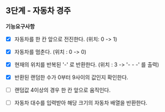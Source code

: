 ## 3단계 - 자동차 경주

**기능요구사항**

- [x]  자동차를 한 칸 앞으로 전진한다. (위치: 0 -> 1)
- [x]  자동차를 멈춘다. (위치 : 0 -> 0)
- [x]  현재의 위치를 반복된 '-' 로 반환한다. (위치 : 3 -> '- - -' 를 출력)
- [x]  반환된 랜덤한 수가 0부터 9사이의 값인지 확인한다.

- [ ]  랜덤값 4이상의 경우 한 칸 앞으로 움직인다.
- [ ]  자동차 대수를 입력받아 해당 크기의 자동차 배열을 반환한다.
